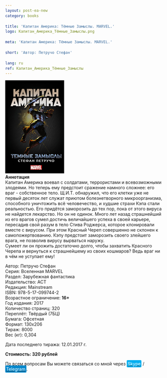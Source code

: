 ```yaml
---
layout: post-ea-new
category: books

title: 'Капитан Америка: Тёмные Замыслы. MARVEL.'
logo: Капитан_Америка_Тёмные_Замыслы.png

meta: 'Капитан Америка: Тёмные Замыслы. MARVEL.'

short: 'Автор: Петручо Стефан'

lang: ru
ref: Капитан_Америка_Тёмные_Замыслы
---
```


<a data-fancybox="gallery" href="/img/books/Капитан_Америка_Тёмные_Замыслы.png"><img src="/img/books/Капитан_Америка_Тёмные_Замыслы.png" alt=""></a>  
**Аннотация**  
Капитан Америка воевал с солдатами, террористами и всевозможными злодеями. Но теперь ему предстоит сражение намного сложнее: его враг - собственное тело. Щ.И.Т. обнаружил, что его клетки уже не первый десяток лет служат приютом болезнетворного микроорганизма, способного уничтожить всё человечество, и худшие страхи Кэпа стали реальностью. Его придётся заморозить до тех пор, пока от этого вируса не найдется лекарство. Но он не одинок. Много лет назад страшнейший из его врагов сумел достичь величайшего успеха в своей карьере, пересадив свой разум в тело Стива Роджерса, которое клонировали вместе с вирусом. При этом Красный Череп совершенно не склонен к самопожертвованию. Кэпу предстоит заморозить своего злейшего врага, не позволив вирусу вырваться наружу.  
Сумеет ли он прожить достаточно долго, чтобы захватить Красного Черепа и вернуться к страшнейшему из своих кошмаров? Ведь враг ни в чём не уступает ему!

Автор: Петручо Стефан  
Серия: Вселенная MARVEL  
Раздел: Зарубежная фантастика  
Издательство: АСТ  
Редакция: Mainstream  
ISBN: 978-5-17-099744-2  
Возрастное ограничение: **16+**  
Год издания: 2017  
Количество страниц: 320  
Переплёт: Твёрдый  (7БЦ)  
Бумага: Офсетная  
Формат: 130х206  
Тираж: 8000  
Вес (кг): 0,304

Дата последнего тиража:	12.01.2017 г.

**Стоимость: 320 рублей**

По всем вопросам Вы можете связаться со мной через <a href="skype:chutkoy89?call" target="_blank"><span style="background-color:#00aff0; color:white; padding:3px; border-radius: 3px">Skype</span></a> / <a href="https://t.me/chutkoy" target="_blank"><span style="background-color:#0088cc; color:white; padding:3px; border-radius: 3px">Telegram</span></a>.